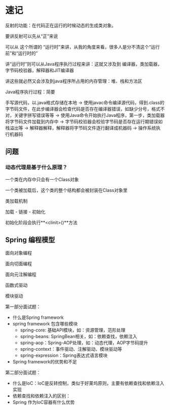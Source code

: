 # 速记





反射的功能：在代码正在运行的时候动态的生成类对象。

要讲反射可以先从“正”来说

可以从 这个所谓的 “运行时”来讲，从我的角度来看，很多人是分不清这个“运行前”和“运行时的”

讲“运行时”则可以从Java程序执行过程来讲：这就又涉及到 编译器，类加载器，字节码校验器，解释器和JIT编译器

讲这些就必然又会涉及到java程序所占用的内存管理：堆、栈和方法区



Java程序执行过程：简要

手写源代码，以.java格式存储在本地 -> 使用javac命令编译源代码，得到.class的字节码文件，在此步编译器会检查代码是否存在编译器错误，如缺少分号，格式不对，关键字拼写错误等等 -> 使用Java命令开始执行Java程序，第一步，类加载器将字节码文件加载到内存中 -> 字节码校验器会校验字节码是否存在运行期错误如栈溢出等 -> 解释器解释，解释器将字节码文件逐行翻译成机器码 -> 操作系统执行机器码







## 问题

### 动态代理是基于什么原理？



一个类在内存中只会有一个Class对象

一个类被加载后，这个类的整个结构都会被封装在Class对象里



类加载机制

加载 - 链接 - 初始化



初始化阶段会执行**\<clinit\>()**方法



## Spring 编程模型

面向对象编程

面向切面编程

面向元注解编程

函数式驱动

模块驱动



第一部分面试题：

- 什么是Spring framework
- spring framework 包含哪些模块
  - spring-core: 基础API模块，如：资源管理，范形处理
  - spring-beans: SpringBean相关，如：依赖查找，依赖注入
  - spring-aop：Spring-AOP处理，如：动态代理，AOP字节码提升
  - spring-context：事件驱动、注解驱动、模块驱动等
  - spring-expression：Spring表达式语言模块
- Spring framework的优势和不足



第二部分面试题：

- 什么是IoC：IoC是反转控制，类似于好莱坞原则，主要有依赖查找和依赖注入实现
- 依赖查找和依赖注入的区别：
- Spring 作为IoC容器有什么优势
